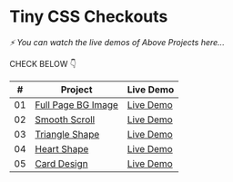 # Tiny CSS Checkouts


_⚡ You can watch the live demos of Above Projects here..._


CHECK BELOW 👇

|  #  | Project                                                                                                                     | Live Demo                                                                         |
| :-: | --------------------------------------------------------------------------------------------------------------------------- | --------------------------------------------------------------------------------- |
| 01  | [Full Page BG Image](https://github.com/queryravindra/CSS-Checkouts/tree/master/1.Full%20Page%20BG%20Image)                             | [Live Demo](https://css-fullpage-bg-image.netlify.app/)               |
| 02  | [Smooth Scroll](https://github.com/queryravindra/CSS-Checkouts/tree/master/2.Smooth%20Scroll)                               | [Live Demo](https://css-smooth-scrolling.netlify.app/)                |
| 03  | [Triangle Shape](https://github.com/queryravindra/CSS-Checkouts/tree/master/3.Triangle%20Shape)                       | [Live Demo](https://css-triangle-shape.netlify.app/) |
| 04  | [Heart Shape](https://github.com/queryravindra/CSS-Checkouts/tree/master/4.Heart%20Shape)                          | [Live Demo](css-heart-shape.netlify.app)          |
| 05  | [Card Design](https://github.com/queryravindra/CSS-Checkouts/tree/master/05.Card%20Design)                          | [Live Demo](css-card-design.netlify.app)          |